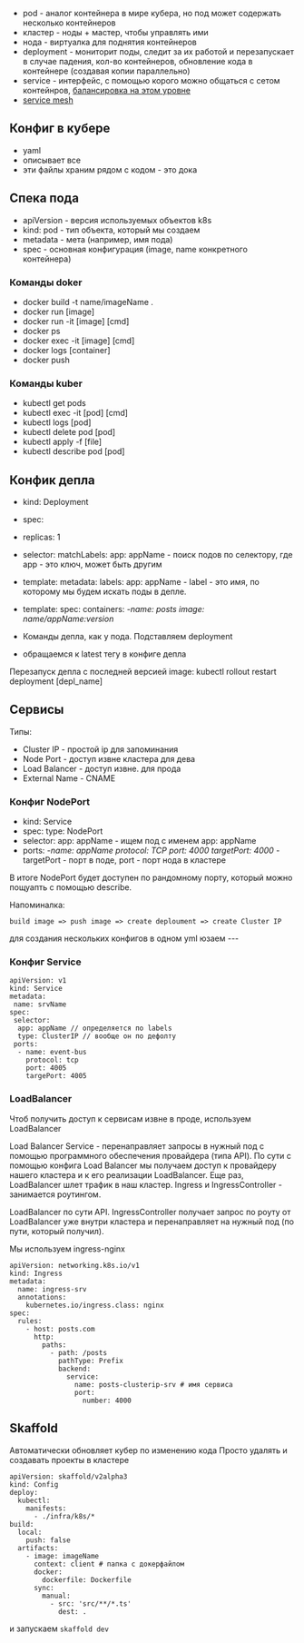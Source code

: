 - pod - аналог контейнера в мире кубера, но под может содержать несколько контейнеров
- кластер - ноды + мастер, чтобы управлять ими
- нода - виртуалка для поднятия контейнеров
- deployment - мониторит поды, следит за их работой и перезапускает в случае падения, кол-во контейнеров, обновление кода в контейнере (создавая копии параллельно)
- service - интерфейс, с помощью корого можно общаться с сетом контейнров, [балансировка на этом уровне](https://mcs.mail.ru/blog/balansirovka-i-masshtabirovanie-soedinenij-v-kubernetes)
- [service mesh](https://habr.com/ru/company/otus/blog/506916/)

## Конфиг в кубере
- yaml
- описывает все
- эти файлы храним рядом с кодом - это дока

## Спека пода
- apiVersion - версия используемых объектов k8s
- kind: pod - тип объекта, который мы создаем
- metadata - мета (например, имя пода)
- spec - основная конфигурация (image, name конкретного контейнера)

### Команды doker
- docker build -t name/imageName .
- docker run [image]
- docker run -it [image] [cmd]
- docker ps
- docker exec -it [image] [cmd]
- docker logs [container]
- docker push

### Команды kuber
- kubectl get pods
- kubectl exec -it [pod] [cmd]
- kubectl logs [pod]
- kubectl delete pod [pod]
- kubectl apply -f [file]
- kubectl describe pod [pod]

## Конфик депла

- kind: Deployment
- spec: 
 - replicas: 1
 - selector: matchLabels: app: appName - поиск подов по селектору, где app - это ключ, может быть другим
 - template: metadata: labels: app: appName - label - это имя, по которому мы будем искать поды в депле.
 - template: spec: containers: _-name: posts image: name/appName:version_

- Команды депла, как у пода. Подставляем deployment
- обращаемся к latest тегу в конфиге депла

Перезапуск депла с последней версией image:
kubectl rollout restart deployment [depl_name]

## Сервисы

Типы:
- Cluster IP - простой ip для запоминания
- Node Port - доступ извне кластера для дева
- Load Balancer - доступ извне. для прода
- External Name - CNAME

### Конфиг NodePort

- kind: Service
- spec: type: NodePort
 - selector: app: appName - ищем под с именем app: appName
 - ports: _-name: appName protocol: TCP port: 4000 targetPort: 4000_ - targetPort - порт в поде, port - порт нода в кластере
 
В итоге NodePort будет доступен по рандомному порту, который можно пощуапть с помощью describe.

Напоминалка:

`build image => push image => create deploument => create Cluster IP`

для создания нескольких конфигов в одном yml юзаем ---

### Конфиг Service

```docker
apiVersion: v1
kind: Service
metadata: 
 name: srvName
spec: 
 selector: 
  app: appName // определяется по labels
  type: ClusterIP // вообще он по дефолту
 ports: 
  - name: event-bus
    protocol: tcp
    port: 4005
    targePort: 4005
```

### LoadBalancer

Чтоб получить доступ к сервисам извне в проде, используем LoadBalancer

Load Balancer Service - перенаправляет запросы в нужный под с помощью программного обеспечения провайдера (типа API). По сути с помощью конфига Load Balancer мы получаем доступ к провайдеру нашего кластера и к его реализации LoadBalancer. Еще раз, LoadBalancer шлет трафик в наш кластер.
Ingress и IngressController - занимается роутингом.

LoadBalancer по сути API. IngressController получает запрос по роуту от LoadBalancer уже внутри кластера и перенаправляет на нужный под (по пути, который получил).

Мы используем ingress-nginx

```docker
apiVersion: networking.k8s.io/v1
kind: Ingress
metadata:
  name: ingress-srv
  annotations:
    kubernetes.io/ingress.class: nginx
spec:
  rules:
    - host: posts.com
      http:
        paths:
          - path: /posts
            pathType: Prefix
            backend:
              service:
                name: posts-clusterip-srv # имя сервиса
                port:
                  number: 4000
```

## Skaffold

Автоматически обновляет кубер по изменению кода
Просто удалять и создавать проекты в кластере

```
apiVersion: skaffold/v2alpha3
kind: Config
deploy:
  kubectl:
    manifests:
      - ./infra/k8s/*
build:
  local:
    push: false
  artifacts:
    - image: imageName
      context: client # папка с докерфайлом
      docker:
        dockerfile: Dockerfile
      sync:
        manual:
          - src: 'src/**/*.ts'
            dest: .
```

и запускаем `skaffold dev`
